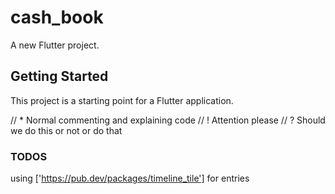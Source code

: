 # cash_book

A new Flutter project.

## Getting Started

This project is a starting point for a Flutter application.

// * Normal commenting and explaining code
// ! Attention please
// ? Should we do this or not or do that

### TODOS
using ['https://pub.dev/packages/timeline_tile'] for entries